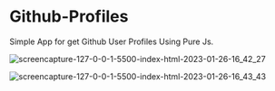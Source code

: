 # Github-Profiles

Simple App for get Github User Profiles Using Pure Js.

![screencapture-127-0-0-1-5500-index-html-2023-01-26-16_42_27](https://user-images.githubusercontent.com/17669366/214865101-28fe43b2-ab85-43c7-8082-91e1d6239e96.png)



![screencapture-127-0-0-1-5500-index-html-2023-01-26-16_43_43](https://user-images.githubusercontent.com/17669366/214865430-d81c69ae-e647-4a54-b50f-de69a4d8a1ef.png)
